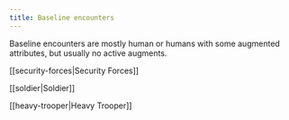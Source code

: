 ```yaml
---
title: Baseline encounters
---
```

Baseline encounters are mostly human or humans with some augmented attributes, but usually no active augments.

[[security-forces|Security Forces]]

[[soldier|Soldier]]

[[heavy-trooper|Heavy Trooper]]